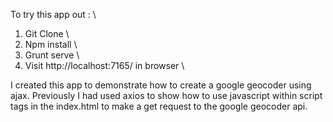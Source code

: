 To try this app out : \
1) Git Clone \
2) Npm install \
3) Grunt serve \
4) Visit http://localhost:7165/ in browser \

  I created this app to demonstrate how to create a google geocoder using ajax.  Previously I had used axios to show how to use javascript within script tags in the index.html to make a get request to the google geocoder api.
